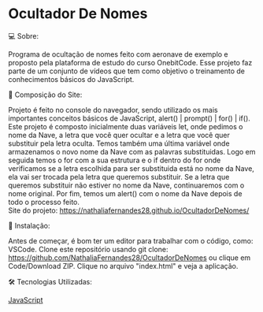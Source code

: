 # Ocultador De Nomes

💻 Sobre:

Programa de ocultação de nomes feito com aeronave de exemplo e proposto pela plataforma de estudo do curso OnebitCode. 
Esse projeto faz parte de um conjunto de vídeos que tem como objetivo o treinamento 
de conhecimentos básicos do JavaScript. 

📝 Composição do Site:

 Projeto é feito no console do navegador, sendo utilizado os mais importantes conceitos básicos de JavaScript, alert() | prompt() | for() | if().
Este projeto é composto inicialmente duas variáveis let, onde pedimos o nome da Nave, a letra que você quer ocultar e a letra que você quer substituir pela letra oculta. 
Temos também uma última variável onde armazenamos o novo nome da Nave com as palavras substituidas. 
Logo em seguida temos o for com a sua estrutura e o if dentro do for onde verificamos  se a letra
escolhida para ser substituida está no nome da Nave, ela vai ser trocada pela letra que queremos substituir.
Se a letra que queremos substituir não estiver no nome da Nave, continuaremos com o nome original. 
Por fim, temos um alert() com o nome da Nave depois de todo o processo feito.   
Site do projeto: https://nathaliafernandes28.github.io/OcultadorDeNomes/

🏁 Instalação:

Antes de começar, é bom ter um editor para trabalhar com o código, como: VSCode. 
Clone este repositório usando git clone: https://github.com/NathaliaFernandes28/OcultadorDeNomes ou clique em Code/Download ZIP.
Clique no arquivo "index.html" e veja a aplicação.

🛠️ Tecnologias Utilizadas:  

[JavaScript](https://developer.mozilla.org/pt-BR/docs/Web/JavaScript)
<br>
